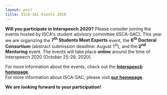 ```yaml
---
layout: post
title: ISCA-SAC Events 2020
---
```


<strong>Will you participate in Interspeech 2020?</strong> Please consider joining the events hosted 
by ISCA's student advisory committee (ISCA-SAC).
This year we are organizing the <strong>7<sup>th</sup> Students Meet Experts</strong> event, 
the <strong>6<sup>th</sup> Doctoral Consortium</strong> (abstract submission deadline: August 1<sup>st</sup>), 
and the <strong>2<sup>nd</sup> Mentoring</strong> event.
The events will take place <strong>online</strong> around the time of Interspeech 2020 (October 25-29, 2020).

For more information about the events, check out the
<a href="http://www.interspeech2020.org/Student_Events/" target="_blank" rel="noopener"><strong>Interspeech homepage</strong></a>.<br>
For more information about ISCA-SAC, please visit
<a href="http://www.isca-students.org/sacweb/" target="_blank" rel="noopener"><strong>our homepage</strong></a>.


<strong>We are looking forward to your participation!</strong>
